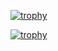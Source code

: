 [![trophy](https://github-profile-trophy.vercel.app/?username=Leonardo-shitp)](https://github.com/Leonardo-shitp/Leonardo-shitp)


[![trophy](https://github-profile-trophy.vercel.app/?username=Leonardo-shitp)](https://github.com/Leonardo-shitp/Leonardo-shitp)

<!--
**Leonardo-shitp/Leonardo-shitp** is a ✨ _special_ ✨ repository because its `README.md` (this file) appears on your GitHub profile.

Here are some ideas to get you started:

- 🔭 I’m currently working on ...
- 🌱 I’m currently learning ...
- 👯 I’m looking to collaborate on ...
- 🤔 I’m looking for help with ...
- 💬 Ask me about ...
- 📫 How to reach me: ...
- 😄 Pronouns: ...
- ⚡ Fun fact: ...
-->
